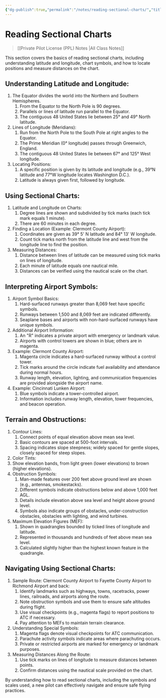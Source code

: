 ```yaml
---
{"dg-publish":true,"permalink":"/notes/reading-sectional-charts/","title":"Reading Sectional Charts","tags":["aviation","classnotes"]}
---
```



# Reading Sectional Charts
> [[Private Pilot License (PPL) Notes \|All Class Notes]]

This section covers the basics of reading sectional charts, including understanding latitude and longitude, chart symbols, and how to locate positions and measure distances on the chart.

## Understanding Latitude and Longitude:

1. The Equator divides the world into the Northern and Southern Hemispheres.
    1. From the Equator to the North Pole is 90 degrees.
    2. Parallels or lines of latitude run parallel to the Equator.
    3. The contiguous 48 United States lie between 25° and 49° North latitude.
2. Lines of Longitude (Meridians):
    1. Run from the North Pole to the South Pole at right angles to the Equator.
    2. The Prime Meridian (0° longitude) passes through Greenwich, England.
    3. The contiguous 48 United States lie between 67° and 125° West longitude.
3. Locating Positions:
    1. A specific position is given by its latitude and longitude (e.g., 39°N latitude and 77°W longitude locates Washington D.C.).
    2. Latitude is always given first, followed by longitude.

## Using Sectional Charts:

1. Latitude and Longitude on Charts:
    1. Degree lines are shown and subdivided by tick marks (each tick mark equals 1 minute).
    2. There are 60 minutes in each degree.
2. Finding a Location (Example: Clermont County Airport):
    1. Coordinates are given as 39° 5' N latitude and 84° 13' W longitude.
    2. Count tick marks north from the latitude line and west from the longitude line to find the position.
3. Measuring Distances:
    1. Distance between lines of latitude can be measured using tick marks on lines of longitude.
    2. Each minute of latitude equals one nautical mile.
    3. Distances can be verified using the nautical scale on the chart.

## Interpreting Airport Symbols:

1. Airport Symbol Basics:
    1. Hard-surfaced runways greater than 8,069 feet have specific symbols.
    2. Runways between 1,500 and 8,069 feet are indicated differently.
    3. Seaplane bases and airports with non-hard-surfaced runways have unique symbols.
2. Additional Airport Information:
    1. An "R" indicates a private airport with emergency or landmark value.
    2. Airports with control towers are shown in blue; others are in magenta.
3. Example: Clermont County Airport:
    1. Magenta circle indicates a hard-surfaced runway without a control tower.
    2. Tick marks around the circle indicate fuel availability and attendance during normal hours.
    3. Runway length, elevation, lighting, and communication frequencies are provided alongside the airport name.
4. Example: Cincinnati Lunken Airport:
    1. Blue symbols indicate a tower-controlled airport.
    2. Information includes runway length, elevation, tower frequencies, and beacon operation.

## Terrain and Obstructions:

1. Contour Lines:
    1. Connect points of equal elevation above mean sea level.
    2. Basic contours are spaced at 500-foot intervals.
    3. Spacing indicates slope steepness; widely spaced for gentle slopes, closely spaced for steep slopes.
2. Color Tints:
3. Show elevation bands, from light green (lower elevations) to brown (higher elevations).
4. Obstruction Symbols:
    1. Man-made features over 200 feet above ground level are shown (e.g., antennas, smokestacks).
    2. Different symbols indicate obstructions below and above 1,000 feet AGL.
    3. Details include elevation above sea level and height above ground level.
    4. Symbols also indicate groups of obstacles, under-construction obstacles, obstacles with lighting, and wind turbines.
5. Maximum Elevation Figures (MEF):
    1. Shown in quadrangles bounded by ticked lines of longitude and latitude.
    2. Represented in thousands and hundreds of feet above mean sea level.
    3. Calculated slightly higher than the highest known feature in the quadrangle.

## Navigating Using Sectional Charts:

1. Sample Route: Clermont County Airport to Fayette County Airport to Richmond Airport and back:
    1. Identify landmarks such as highways, towns, racetracks, power lines, railroads, and airports along the route.
    2. Note obstruction symbols and use them to ensure safe altitudes during flight.
    3. Use visual checkpoints (e.g., magenta flags) to report positions to ATC if necessary.
    4. Pay attention to MEFs to maintain terrain clearance.
2. Understanding Special Symbols:
    1. Magenta flags denote visual checkpoints for ATC communication.
    2. Parachute activity symbols indicate areas where parachuting occurs.
    3. Private or restricted airports are marked for emergency or landmark purposes.
3. Measuring Distances Along the Route:
    1. Use tick marks on lines of longitude to measure distances between points.
    2. Confirm distances using the nautical scale provided on the chart.

By understanding how to read sectional charts, including the symbols and scales used, a new pilot can effectively navigate and ensure safe flying practices.
